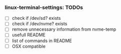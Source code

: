 ### linux-terminal-settings: TODOs

- [ ] check if /dev/sd? exists
- [ ] check if /dev/nvme? exists
- [ ] remove unnecessary information from nvme-temp
- [ ] usefull README
- [ ] list of commands in README
- [ ] OSX compatible
